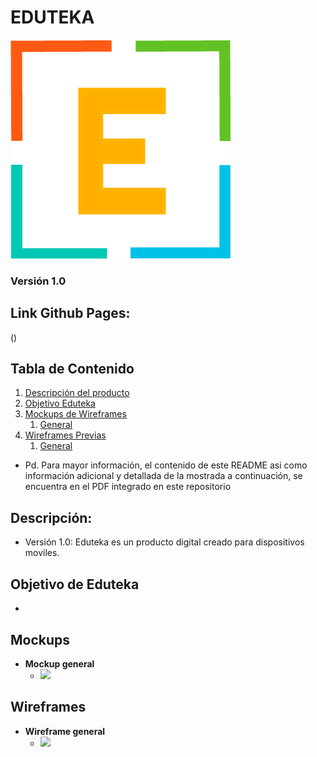 # EDUTEKA # 
<img src=assets/images/favicon.png>

### Versión 1.0
## Link Github Pages: ##
()

## Tabla de Contenido
1. [Descripción del producto](#descripcion)
2. [Objetivo Eduteka](#objetivo)
3. [Mockups de Wireframes](#mockup)
    1. [General](#mockup-general)
4. [Wireframes Previas](#previas)
    1. [General](#general)

- Pd. Para mayor información, el contenido de este README asi como información adicional y detallada de la mostrada a continuación, se encuentra en el PDF integrado en este repositorio


## <a name="descripcion"></a> Descripción: ##
- Versión 1.0:
    Eduteka es un producto digital creado para dispositivos moviles.

## <a name="objetivo"></a> Objetivo de Eduteka ##
- 

## <a name="mockup"></a> Mockups ##
- <a name="mockup-general"></a>**Mockup general**
    - <img src=assets/images/readme/---->

## <a name="previas"></a> Wireframes
- <a name="general"></a>**Wireframe general**
    - <img src=assets/images/readme/---->